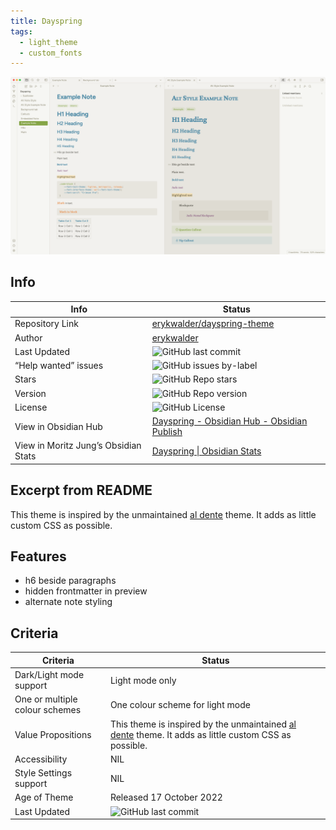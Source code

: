 ```yaml
---
title: Dayspring
tags:
  - light_theme
  - custom_fonts
---
```


![Dayspring Theme Screenshot](https://raw.githubusercontent.com/erykwalder/dayspring-theme/refs/heads/master/screenshots/fullsize.png)

## Info

|Info|Status|
|---|---|
|Repository Link|[erykwalder/dayspring-theme](https://github.com/erykwalder/dayspring-theme)|
|Author|[erykwalder](https://github.com/erykwalder)|
|Last Updated|![GitHub last commit](https://img.shields.io/github/last-commit/erykwalder/dayspring-theme?color=573E7A&amp;label=last%20update&amp;logo=github&amp;style=for-the-badge)|
|“Help wanted” issues|![GitHub issues by-label](https://img.shields.io/github/issues/erykwalder/dayspring-theme/help%20wanted?color=573E7A&amp;logo=github&amp;style=for-the-badge)|
|Stars|![GitHub Repo stars](https://img.shields.io/github/stars/erykwalder/dayspring-theme?color=573E7A&amp;logo=github&amp;style=for-the-badge)|
|Version|![GitHub Repo version](https://img.shields.io/github/v/release/erykwalder/dayspring-theme?color=573E7A&amp;logo=github&amp;style=for-the-badge&sort=semver)|
|License|![GitHub License](https://img.shields.io/github/license/erykwalder/dayspring-theme?style=for-the-badge)|
|View in Obsidian Hub|[Dayspring \- Obsidian Hub \- Obsidian Publish](https://publish.obsidian.md/hub/02+-+Community+Expansions/02.05+All+Community+Expansions/Themes/Dayspring)|
|View in Moritz Jung’s Obsidian Stats|[Dayspring \| Obsidian Stats](https://www.moritzjung.dev/obsidian-stats/themes/dayspring/)|

## Excerpt from README

This theme is inspired by the unmaintained [al dente](../a/al-dente.md) theme. It adds as little custom CSS as possible.

## Features

- h6 beside paragraphs
- hidden frontmatter in preview
- alternate note styling

## Criteria

|Criteria|Status|
|---|---|
|Dark/Light mode support|Light mode only|
|One or multiple colour schemes|One colour scheme for light mode|
|Value Propositions| This theme is inspired by the unmaintained [al dente](../a/al-dente.md) theme. It adds as little custom CSS as possible.|
|Accessibility|NIL|
|Style Settings support|NIL|
|Age of Theme|Released 17 October 2022|
|Last Updated|![GitHub last commit](https://img.shields.io/github/last-commit/erykwalder/dayspring-theme?color=573E7A&amp;label=last%20update&amp;logo=github&amp;style=for-the-badge)|
